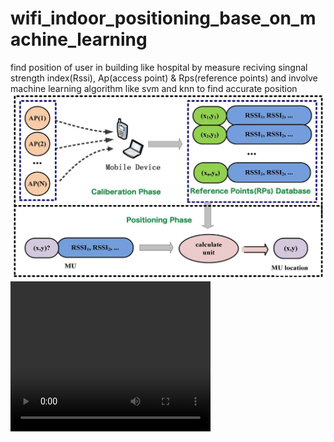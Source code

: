 # wifi_indoor_positioning_base_on_machine_learning
find position of user in building like hospital by measure reciving singnal strength index(Rssi), Ap(access point) &amp; Rps(reference points) and involve machine learning algorithm like svm and knn to find accurate position
<img src="https://github.com/amirreza1998/wifi_indoor_positioning_base_on_machine_learning/blob/main/details.jpg"/>
<video width="320" height="240" controls>
  <source src="https://github.com/amirreza1998/wifi_indoor_positioning_base_on_machine_learning/blob/main/1.mp4" type="video/mp4">
  <source src="movie.ogg" type="video/ogg">
Your browser does not support the video tag.
</video>
